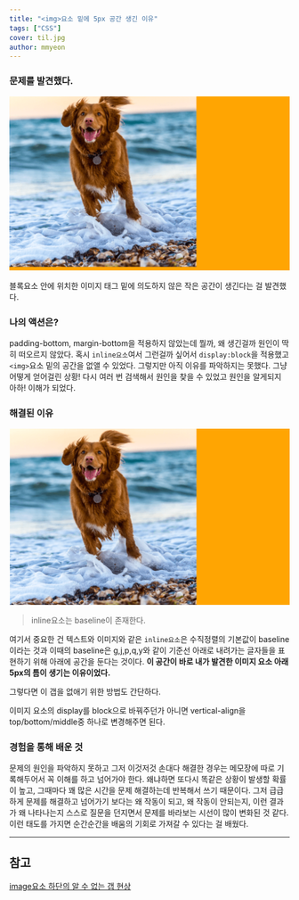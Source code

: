 ```yaml
---
title: "<img>요소 밑에 5px 공간 생긴 이유"
tags: ["CSS"]
cover: til.jpg
author: mmyeon
---
```


### 문제를 발견했다.

![screenshot](./img-before.png)

블록요소 안에 위치한 이미지 태그 밑에 의도하지 않은 작은 공간이 생긴다는 걸 발견했다.

### 나의 액션은?

padding-bottom, margin-bottom을 적용하지 않았는데 뭘까, 왜 생긴걸까 원인이 딱히 떠오르지 않았다.
혹시 `inline요소`여서 그런걸까 싶어서 `display:block`을 적용했고 `<img>`요소 밑의 공간을 없앨 수 있었다.
그렇지만 아직 이유를 파악하지는 못했다. 그냥 어떻게 얻어걸린 상황!
다시 여러 번 검색해서 원인을 찾을 수 있었고 원인을 알게되지 아하! 이해가 되었다.

### 해결된 이유

![screenshot](./img-after.png)

> inline요소는 baseline이 존재한다.

여기서 중요한 건 텍스트와 이미지와 같은 `inline요소`은 수직정렬의 기본값이 baseline이라는 것과 이때의 baseline은 g,j,p,q,y와 같이 기준선 아래로 내려가는 글자들을 표현하기 위해 아래에 공간을 둔다는 것이다. <b>이 공간이 바로 내가 발견한 이미지 요소 아래 5px의 틈이 생기는 이유이었다.</b>

그렇다면 이 갭을 없애기 위한 방법도 간단하다.

이미지 요소의 display를 block으로 바꿔주던가 아니면 vertical-align을 top/bottom/middle중 하나로 변경해주면 된다.

### 경험을 통해 배운 것

문제의 원인을 파악하지 못하고 그저 이것저것 손대다 해결한 경우는 메모장에 따로 기록해두어서 꼭 이해를 하고 넘어가야 한다. 왜냐하면 또다시 똑같은 상황이 발생할 확률이 높고, 그때마다 꽤 많은 시간을 문제 해결하는데 반복해서 쓰기 때문이다. 그저 급급하게 문제를 해결하고 넘어가기 보다는 왜 작동이 되고, 왜 작동이 안되는지, 이런 결과가 왜 나타나는지 스스로 질문을 던지면서 문제를 바라보는 시선이 많이 변화된 것 같다. 이런 태도를 가지면 순간순간을 배움의 기회로 가져갈 수 있다는 걸 배웠다.

---

## 참고

[image요소 하단의 알 수 없는 갭 현상](https://velog.io/@ursr0706/image%EC%9A%94%EC%86%8C-%ED%95%98%EB%8B%A8%EC%9D%98-%EC%95%8C-%EC%88%98-%EC%97%86%EB%8A%94-%EA%B0%AD-%ED%98%84%EC%83%81)
